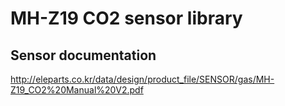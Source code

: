 # MH-Z19 CO2 sensor library

## Sensor documentation
http://eleparts.co.kr/data/design/product_file/SENSOR/gas/MH-Z19_CO2%20Manual%20V2.pdf
